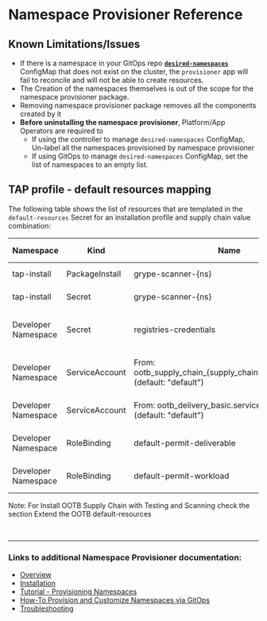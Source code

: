 # Namespace Provisioner Reference

## <a id="known-limitations"></a>Known Limitations/Issues

- If there is a namespace in your GitOps repo [**`desired-namespaces`**](about.hbs.md#desired-ns-configmap) ConfigMap that does not exist on the cluster, the `provisioner` app will fail to reconcile and will not be able to create resources.
- The Creation of the namespaces themselves is out of the scope for the namespace provisioner package.
- Removing namespace provisioner package removes all the components created by it
- **Before uninstalling the namespace provisioner**, Platform/App Operators are required to
  - If using the controller to manage `desired-namespaces` ConfigMap, Un-label all the namespaces
    provisioned by namespace provisioner
  - If using GitOps to manage `desired-namespaces` ConfigMap, set the list of namespaces to an
    empty list.

## <a id="default-resources-mapping"></a>TAP profile - default resources mapping

The following table shows the list of resources that are templated in the `default-resources` Secret for an installation profile and supply chain value combination:

| Namespace  | Kind | Name | supply_chain | Install Profile | Reconcile? |
| ------------- | ------------- | ------------- | ------------- | ------------- | ------------- |
| tap-install  | PackageInstall | grype-scanner-{ns} | testing_scanning | full, build | Yes  |
| tap-install  | Secret | grype-scanner-{ns} | testing_scanning | full, build | Yes |
| Developer Namespace  | Secret | registries-credentials | --- | full, iterate, build, run | Yes |
| Developer Namespace  | ServiceAccount | From: ootb_supply_chain_{supply_chain}.service_account (default: "default") | --- | full, iterate, build, run | **No** |
| Developer Namespace  | ServiceAccount | From: ootb_delivery_basic.service_account (default: "default") | --- | full, iterate, run | **No**  |
| Developer Namespace  | RoleBinding | default-permit-deliverable | --- | full, iterate, run | Yes  |
| Developer Namespace  | RoleBinding | default-permit-workload | --- | full, iterate, build | Yes  |

Note: For Install OOTB Supply Chain with Testing and Scanning check the section Extend the OOTB default-resources

</br>

---

### Links to additional Namespace Provisioner documentation:

- [Overview](about.hbs.md)
- [Installation](install.hbs.md)
- [Tutorial - Provisioning Namespaces](tutorials.hbs.md)
- [How-To Provision and Customize Namespaces via GitOps](how-tos.hbs.md)
- [Troubleshooting](troubleshooting.hbs.md)
